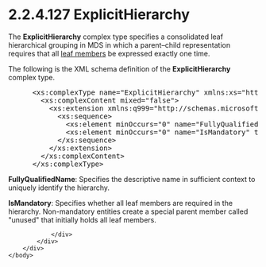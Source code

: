 <html dir="LTR" xmlns:mshelp="http://msdn.microsoft.com/mshelp" xmlns:ddue="http://ddue.schemas.microsoft.com/authoring/2003/5" xmlns:xlink="http://www.w3.org/1999/xlink" xmlns:tool="http://www.microsoft.com/tooltip">
    <head>
        <meta http-equiv="Content-Type" content="text/html; CHARSET=utf-8"></meta>
        <meta name="save" content="history"></meta>
        <title>2.2.4.127 ExplicitHierarchy</title>
        <xml>
            <mshelp:toctitle title="2.2.4.127 ExplicitHierarchy"></mshelp:toctitle>
            <mshelp:rltitle title="[MS-SSMDSWS-15]: ExplicitHierarchy"></mshelp:rltitle>
            <mshelp:keyword index="A" term="ef7e91cb-dd0a-428d-9c0b-3589741706e0"></mshelp:keyword>
            <mshelp:attr name="DCSext.ContentType" value="open specification"></mshelp:attr>
            <mshelp:attr name="AssetID" value="ef7e91cb-dd0a-428d-9c0b-3589741706e0"></mshelp:attr>
            <mshelp:attr name="TopicType" value="kbRef"></mshelp:attr>
            <mshelp:attr name="DCSext.Title" value="[MS-SSMDSWS-15]: ExplicitHierarchy" />
        </xml>
    </head>
    <body>
        <div id="header">
            <h1 class="heading">2.2.4.127 ExplicitHierarchy</h1>
        </div>
        <div id="mainSection">
            <div id="mainBody">
                <div id="allHistory" class="saveHistory"></div>
                <div id="sectionSection0" class="section" name="collapseableSection">
                    

<p>The <b>ExplicitHierarchy</b> complex type specifies a consolidated
leaf hierarchical grouping in MDS in which a parent–child representation
requires that all <a href="ad350219-f30b-4bac-99e5-6477986f9a7a.md#gt_ef790c80-7a97-4083-b642-b23eb6a84858">leaf
members</a> be expressed exactly one time.</p>

<p>The following is the XML schema definition of the <b>ExplicitHierarchy</b>
complex type.</p>

<dl>
<dd>
<div><pre> &lt;xs:complexType name=&quot;ExplicitHierarchy&quot; xmlns:xs=&quot;http://www.w3.org/2001/XMLSchema&quot;&gt;
   &lt;xs:complexContent mixed=&quot;false&quot;&gt;
     &lt;xs:extension xmlns:q999=&quot;http://schemas.microsoft.com/sqlserver/masterdataservices/2009/09&quot; base=&quot;q999:MetadataDataContractOfEntityContextIdentifier&quot;&gt;
       &lt;xs:sequence&gt;
         &lt;xs:element minOccurs=&quot;0&quot; name=&quot;FullyQualifiedName&quot; nillable=&quot;true&quot; type=&quot;xs:string&quot; /&gt;
         &lt;xs:element minOccurs=&quot;0&quot; name=&quot;IsMandatory&quot; type=&quot;xs:boolean&quot; /&gt;
       &lt;/xs:sequence&gt;
     &lt;/xs:extension&gt;
   &lt;/xs:complexContent&gt;
 &lt;/xs:complexType&gt;
</pre></div>
</dd></dl>

<p><b>FullyQualifiedName</b>: Specifies the descriptive
name in sufficient context to uniquely identify the hierarchy.</p>

<p><b>IsMandatory</b>: Specifies whether all leaf
members are required in the hierarchy. Non-mandatory entities create a special
parent member called &quot;unused&quot; that initially holds all leaf members.</p>


                </div>
            </div>
        </div>
    </body>
</html>